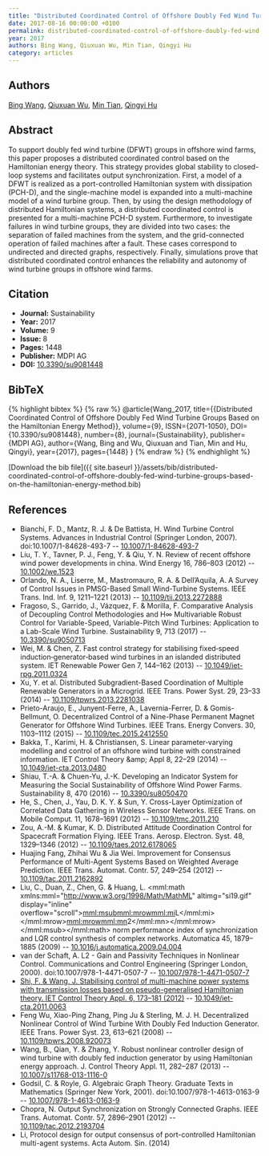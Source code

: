 ```yaml
---
title: "Distributed Coordinated Control of Offshore Doubly Fed Wind Turbine Groups Based on the Hamiltonian Energy Method"
date: 2017-08-16 00:00:00 +0100
permalink: distributed-coordinated-control-of-offshore-doubly-fed-wind-turbine-groups-based-on-the-hamiltonian-energy-method
year: 2017
authors: Bing Wang, Qiuxuan Wu, Min Tian, Qingyi Hu
category: articles
---
```

 
## Authors
[Bing Wang](authors/bing-wang), [Qiuxuan Wu](authors/qiuxuan-wu), [Min Tian](authors/min-tian), [Qingyi Hu](authors/qingyi-hu)
 
## Abstract
To support doubly fed wind turbine (DFWT) groups in offshore wind farms, this paper proposes a distributed coordinated control based on the Hamiltonian energy theory. This strategy provides global stability to closed-loop systems and facilitates output synchronization. First, a model of a DFWT is realized as a port-controlled Hamiltonian system with dissipation (PCH-D), and the single-machine model is expanded into a multi-machine model of a wind turbine group. Then, by using the design methodology of distributed Hamiltonian systems, a distributed coordinated control is presented for a multi-machine PCH-D system. Furthermore, to investigate failures in wind turbine groups, they are divided into two cases: the separation of failed machines from the system, and the grid-connected operation of failed machines after a fault. These cases correspond to undirected and directed graphs, respectively. Finally, simulations prove that distributed coordinated control enhances the reliability and autonomy of wind turbine groups in offshore wind farms.
 
## Citation
- **Journal:** Sustainability
- **Year:** 2017
- **Volume:** 9
- **Issue:** 8
- **Pages:** 1448
- **Publisher:** MDPI AG
- **DOI:** [10.3390/su9081448](https://doi.org/10.3390/su9081448)
 
## BibTeX
{% highlight bibtex %}
{% raw %}
@article{Wang_2017,
  title={{Distributed Coordinated Control of Offshore Doubly Fed Wind Turbine Groups Based on the Hamiltonian Energy Method}},
  volume={9},
  ISSN={2071-1050},
  DOI={10.3390/su9081448},
  number={8},
  journal={Sustainability},
  publisher={MDPI AG},
  author={Wang, Bing and Wu, Qiuxuan and Tian, Min and Hu, Qingyi},
  year={2017},
  pages={1448}
}
{% endraw %}
{% endhighlight %}
 
[Download the bib file]({{ site.baseurl }}/assets/bib/distributed-coordinated-control-of-offshore-doubly-fed-wind-turbine-groups-based-on-the-hamiltonian-energy-method.bib)
 
## References
- Bianchi, F. D., Mantz, R. J. & De Battista, H. Wind Turbine Control Systems. Advances in Industrial Control (Springer London, 2007). doi:10.1007/1-84628-493-7 -- [10.1007/1-84628-493-7](https://doi.org/10.1007/1-84628-493-7)
- Liu, T. Y., Tavner, P. J., Feng, Y. & Qiu, Y. N. Review of recent offshore wind power developments in china. Wind Energy 16, 786–803 (2012) -- [10.1002/we.1523](https://doi.org/10.1002/we.1523)
- Orlando, N. A., Liserre, M., Mastromauro, R. A. & Dell’Aquila, A. A Survey of Control Issues in PMSG-Based Small Wind-Turbine Systems. IEEE Trans. Ind. Inf. 9, 1211–1221 (2013) -- [10.1109/tii.2013.2272888](https://doi.org/10.1109/tii.2013.2272888)
- Fragoso, S., Garrido, J., Vázquez, F. & Morilla, F. Comparative Analysis of Decoupling Control Methodologies and H∞ Multivariable Robust Control for Variable-Speed, Variable-Pitch Wind Turbines: Application to a Lab-Scale Wind Turbine. Sustainability 9, 713 (2017) -- [10.3390/su9050713](https://doi.org/10.3390/su9050713)
- Wei, M. & Chen, Z. Fast control strategy for stabilising fixed‐speed induction‐generator‐based wind turbines in an islanded distributed system. IET Renewable Power Gen 7, 144–162 (2013) -- [10.1049/iet-rpg.2011.0324](https://doi.org/10.1049/iet-rpg.2011.0324)
- Xu, Y. et al. Distributed Subgradient-Based Coordination of Multiple Renewable Generators in a Microgrid. IEEE Trans. Power Syst. 29, 23–33 (2014) -- [10.1109/tpwrs.2013.2281038](https://doi.org/10.1109/tpwrs.2013.2281038)
- Prieto-Araujo, E., Junyent-Ferre, A., Lavernia-Ferrer, D. & Gomis-Bellmunt, O. Decentralized Control of a Nine-Phase Permanent Magnet Generator for Offshore Wind Turbines. IEEE Trans. Energy Convers. 30, 1103–1112 (2015) -- [10.1109/tec.2015.2412550](https://doi.org/10.1109/tec.2015.2412550)
- Bakka, T., Karimi, H. & Christiansen, S. Linear parameter‐varying modelling and control of an offshore wind turbine with constrained information. IET Control Theory &amp;amp; Appl 8, 22–29 (2014) -- [10.1049/iet-cta.2013.0480](https://doi.org/10.1049/iet-cta.2013.0480)
- Shiau, T.-A. & Chuen-Yu, J.-K. Developing an Indicator System for Measuring the Social Sustainability of Offshore Wind Power Farms. Sustainability 8, 470 (2016) -- [10.3390/su8050470](https://doi.org/10.3390/su8050470)
- He, S., Chen, J., Yau, D. K. Y. & Sun, Y. Cross-Layer Optimization of Correlated Data Gathering in Wireless Sensor Networks. IEEE Trans. on Mobile Comput. 11, 1678–1691 (2012) -- [10.1109/tmc.2011.210](https://doi.org/10.1109/tmc.2011.210)
- Zou, A.-M. & Kumar, K. D. Distributed Attitude Coordination Control for Spacecraft Formation Flying. IEEE Trans. Aerosp. Electron. Syst. 48, 1329–1346 (2012) -- [10.1109/taes.2012.6178065](https://doi.org/10.1109/taes.2012.6178065)
- Huajing Fang, Zhihai Wu & Jia Wei. Improvement for Consensus Performance of Multi-Agent Systems Based on Weighted Average Prediction. IEEE Trans. Automat. Contr. 57, 249–254 (2012) -- [10.1109/tac.2011.2162892](https://doi.org/10.1109/tac.2011.2162892)
- Liu, C., Duan, Z., Chen, G. & Huang, L. <mml:math xmlns:mml="http://www.w3.org/1998/Math/MathML" altimg="si19.gif" display="inline" overflow="scroll"><mml:msub><mml:mrow><mml:mi>L</mml:mi></mml:mrow><mml:mrow><mml:mn>2</mml:mn></mml:mrow></mml:msub></mml:math> norm performance index of synchronization and LQR control synthesis of complex networks. Automatica 45, 1879–1885 (2009) -- [10.1016/j.automatica.2009.04.004](https://doi.org/10.1016/j.automatica.2009.04.004)
- van der Schaft, A. L2 - Gain and Passivity Techniques in Nonlinear Control. Communications and Control Engineering (Springer London, 2000). doi:10.1007/978-1-4471-0507-7 -- [10.1007/978-1-4471-0507-7](https://doi.org/10.1007/978-1-4471-0507-7)
- [Shi, F. & Wang, J. Stabilising control of multi-machine power systems with transmission losses based on pseudo-generalised Hamiltonian theory. IET Control Theory Appl. 6, 173–181 (2012)](stabilising-control-of-multi-machine-power-systems-with-transmission-losses-based-on-pseudo-generalised-hamiltonian-theory) -- [10.1049/iet-cta.2011.0063](https://doi.org/10.1049/iet-cta.2011.0063)
- Feng Wu, Xiao-Ping Zhang, Ping Ju & Sterling, M. J. H. Decentralized Nonlinear Control of Wind Turbine With Doubly Fed Induction Generator. IEEE Trans. Power Syst. 23, 613–621 (2008) -- [10.1109/tpwrs.2008.920073](https://doi.org/10.1109/tpwrs.2008.920073)
- Wang, B., Qian, Y. & Zhang, Y. Robust nonlinear controller design of wind turbine with doubly fed induction generator by using Hamiltonian energy approach. J. Control Theory Appl. 11, 282–287 (2013) -- [10.1007/s11768-013-1116-0](https://doi.org/10.1007/s11768-013-1116-0)
- Godsil, C. & Royle, G. Algebraic Graph Theory. Graduate Texts in Mathematics (Springer New York, 2001). doi:10.1007/978-1-4613-0163-9 -- [10.1007/978-1-4613-0163-9](https://doi.org/10.1007/978-1-4613-0163-9)
- Chopra, N. Output Synchronization on Strongly Connected Graphs. IEEE Trans. Automat. Contr. 57, 2896–2901 (2012) -- [10.1109/tac.2012.2193704](https://doi.org/10.1109/tac.2012.2193704)
- Li, Protocol design for output consensus of port-controlled Hamiltonian multi-agent systems. Acta Autom. Sin. (2014)

